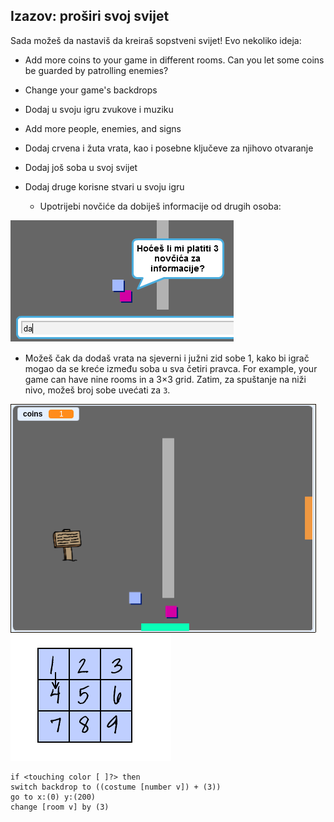 ## Izazov: proširi svoj svijet

Sada možeš da nastaviš da kreiraš sopstveni svijet! Evo nekoliko ideja:

+ Add more coins to your game in different rooms. Can you let some coins be guarded by patrolling enemies?
+ Change your game's backdrops
+ Dodaj u svoju igru zvukove i muziku
+ Add more people, enemies, and signs
+ Dodaj crvena i žuta vrata, kao i posebne ključeve za njihovo otvaranje
+ Dodaj još soba u svoj svijet
+ Dodaj druge korisne stvari u svoju igru
    
    + Upotrijebi novčiće da dobiješ informacije od drugih osoba:

![screenshot](images/world-bribe.png)

+ Možeš čak da dodaš vrata na sjeverni i južni zid sobe 1, kako bi igrač mogao da se kreće između soba u sva četiri pravca. For example, your game can have nine rooms in a 3×3 grid. Zatim, za spuštanje na niži nivo, možeš broj sobe uvećati za `3`.

![screenshot](images/north-south-rooms.png) ![screenshot](images/number-grid.png)

```blocks3
if <touching color [ ]?> then
switch backdrop to ((costume [number v]) + (3))
go to x:(0) y:(200)
change [room v] by (3)
```